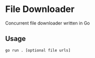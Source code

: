 # File Downloader

Concurrent file downloader written in Go

## Usage

`go run . [optional file urls]`
